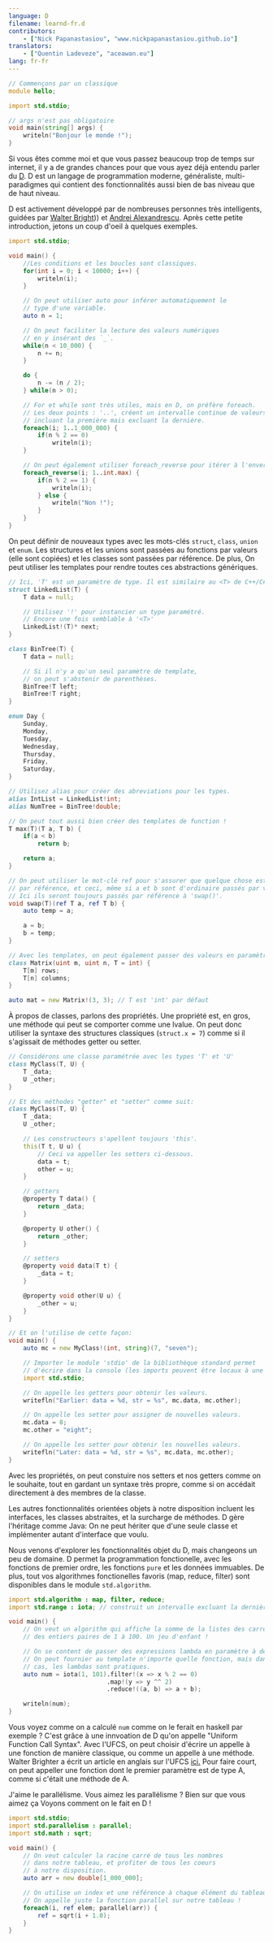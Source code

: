 ```yaml
---
language: D
filename: learnd-fr.d
contributors:
    - ["Nick Papanastasiou", "www.nickpapanastasiou.github.io"]
translators:
    - ["Quentin Ladeveze", "aceawan.eu"]
lang: fr-fr
---
```


```d
// Commençons par un classique
module hello;

import std.stdio;

// args n'est pas obligatoire
void main(string[] args) {
    writeln("Bonjour le monde !");
}
```

Si vous êtes comme moi et que vous passez beaucoup trop de temps sur internet, il y a
de grandes chances pour que vous ayez déjà entendu parler du [D](http://dlang.org/).
D est un langage de programmation moderne, généraliste, multi-paradigmes qui contient
des fonctionnalités aussi bien de bas niveau que de haut niveau.

D est activement développé par de nombreuses personnes très intelligents, guidées par
[Walter Bright](https://fr.wikipedia.org/wiki/Walter_Bright))) et
[Andrei Alexandrescu](https://fr.wikipedia.org/wiki/Andrei_Alexandrescu).
Après cette petite introduction, jetons un coup d'oeil à quelques exemples.

```d
import std.stdio;

void main() {
    //Les conditions et les boucles sont classiques.
    for(int i = 0; i < 10000; i++) {
        writeln(i);
    }

    // On peut utiliser auto pour inférer automatiquement le
    // type d'une variable.
    auto n = 1;

    // On peut faciliter la lecture des valeurs numériques
    // en y insérant des `_`.
    while(n < 10_000) {
        n += n;
    }

    do {
        n -= (n / 2);
    } while(n > 0);

    // For et while sont très utiles, mais en D, on préfère foreach.
    // Les deux points : '..', créent un intervalle continue de valeurs
    // incluant la première mais excluant la dernière.
    foreach(i; 1..1_000_000) {
        if(n % 2 == 0)
            writeln(i);
    }

    // On peut également utiliser foreach_reverse pour itérer à l'envers.
    foreach_reverse(i; 1..int.max) {
        if(n % 2 == 1) {
            writeln(i);
        } else {
            writeln("Non !");
        }
    }
}
```
On peut définir de nouveaux types avec les mots-clés `struct`, `class`,
`union` et `enum`. Les structures et les unions sont passées au fonctions par
valeurs (elle sont copiées) et les classes sont passées par référence. De plus,
On peut utiliser les templates pour rendre toutes ces abstractions génériques.

```d
// Ici, 'T' est un paramètre de type. Il est similaire au <T> de C++/C#/Java.
struct LinkedList(T) {
    T data = null;

	// Utilisez '!' pour instancier un type paramétré.
	// Encore une fois semblable à '<T>'
    LinkedList!(T)* next;
}

class BinTree(T) {
    T data = null;

	// Si il n'y a qu'un seul paramètre de template,
	// on peut s'abstenir de parenthèses.
    BinTree!T left;
    BinTree!T right;
}

enum Day {
    Sunday,
    Monday,
    Tuesday,
    Wednesday,
    Thursday,
    Friday,
    Saturday,
}

// Utilisez alias pour créer des abreviations pour les types.
alias IntList = LinkedList!int;
alias NumTree = BinTree!double;

// On peut tout aussi bien créer des templates de function !
T max(T)(T a, T b) {
    if(a < b)
        return b;

    return a;
}

// On peut utiliser le mot-clé ref pour s'assurer que quelque chose est passé
// par référence, et ceci, même si a et b sont d'ordinaire passés par valeur.
// Ici ils seront toujours passés par référence à 'swap()'.
void swap(T)(ref T a, ref T b) {
    auto temp = a;

    a = b;
    b = temp;
}

// Avec les templates, on peut également passer des valeurs en paramètres.
class Matrix(uint m, uint n, T = int) {
    T[m] rows;
    T[n] columns;
}

auto mat = new Matrix!(3, 3); // T est 'int' par défaut

```
À propos de classes, parlons des propriétés. Une propriété est, en gros,
une méthode qui peut se comporter comme une lvalue. On peut donc utiliser
la syntaxe des structures classiques (`struct.x = 7`) comme si il
s'agissait de méthodes getter ou setter.

```d
// Considérons une classe paramétrée avec les types 'T' et 'U'
class MyClass(T, U) {
    T _data;
    U _other;
}

// Et des méthodes "getter" et "setter" comme suit:
class MyClass(T, U) {
    T _data;
    U _other;

	// Les constructeurs s'apellent toujours 'this'.
    this(T t, U u) {
		// Ceci va appeller les setters ci-dessous.
        data = t;
        other = u;
    }

    // getters
    @property T data() {
        return _data;
    }

    @property U other() {
        return _other;
    }

    // setters
    @property void data(T t) {
        _data = t;
    }

    @property void other(U u) {
        _other = u;
    }
}

// Et on l'utilise de cette façon:
void main() {
    auto mc = new MyClass!(int, string)(7, "seven");

	// Importer le module 'stdio' de la bibliothèque standard permet
	// d'écrire dans la console (les imports peuvent être locaux à une portée)
    import std.stdio;

	// On appelle les getters pour obtenir les valeurs.
    writefln("Earlier: data = %d, str = %s", mc.data, mc.other);

	// On appelle les setter pour assigner de nouvelles valeurs.
    mc.data = 8;
    mc.other = "eight";

	// On appelle les setter pour obtenir les nouvelles valeurs.
    writefln("Later: data = %d, str = %s", mc.data, mc.other);
}
```
Avec les propriétés, on peut constuire nos setters et nos getters
comme on le souhaite, tout en gardant un syntaxe très propre,
comme si on accédait directement à des membres de la classe.

Les autres fonctionnalités orientées objets à notre disposition
incluent les interfaces, les classes abstraites, et la surcharge
de méthodes. D gère l'héritage comme Java: On ne peut hériter que
d'une seule classe et implémenter autant d'interface que voulu.

Nous venons d'explorer les fonctionnalités objet du D, mais changeons
un peu de domaine. D permet la programmation fonctionelle, avec les fonctions
de premier ordre, les fonctions `pure` et les données immuables.
De plus, tout vos algorithmes fonctionelles favoris (map, reduce, filter)
sont disponibles dans le module `std.algorithm`.

```d
import std.algorithm : map, filter, reduce;
import std.range : iota; // construit un intervalle excluant la dernière valeur.

void main() {
	// On veut un algorithm qui affiche la somme de la listes des carrés
	// des entiers paires de 1 à 100. Un jeu d'enfant !

	// On se content de passer des expressions lambda en paramètre à des templates.
	// On peut fournier au template n'importe quelle fonction, mais dans notre
	// cas, les lambdas sont pratiques.
    auto num = iota(1, 101).filter!(x => x % 2 == 0)
                           .map!(y => y ^^ 2)
                           .reduce!((a, b) => a + b);

    writeln(num);
}
```

Vous voyez comme on a calculé `num` comme on le ferait en haskell par exemple ?
C'est grâce à une innvoation de D qu'on appelle "Uniform Function Call Syntax".
Avec l'UFCS, on peut choisir d'écrire un appelle à une fonction de manière
classique, ou comme un appelle à une méthode. Walter Brighter a écrit un
article en anglais sur l'UFCS [ici.](http://www.drdobbs.com/cpp/uniform-function-call-syntax/232700394)
Pour faire court, on peut appeller une fonction dont le premier paramètre
est de type A, comme si c'était une méthode de A.

J'aime le parallélisme. Vous aimez les parallélisme ? Bien sur que vous aimez ça
Voyons comment on le fait en D !

```d
import std.stdio;
import std.parallelism : parallel;
import std.math : sqrt;

void main() {
	// On veut calculer la racine carré de tous les nombres
	// dans notre tableau, et profiter de tous les coeurs
	// à notre disposition.
    auto arr = new double[1_000_000];

	// On utilise un index et une référence à chaque élément du tableau.
	// On appelle juste la fonction parallel sur notre tableau !
    foreach(i, ref elem; parallel(arr)) {
        ref = sqrt(i + 1.0);
    }
}


```
